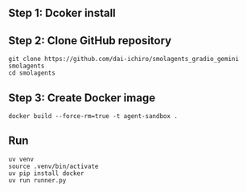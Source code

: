 ## Step 1: Dcoker install

## Step 2: Clone GitHub repository
~~~
git clone https://github.com/dai-ichiro/smolagents_gradio_gemini smolagents
cd smolagents
~~~
## Step 3: Create Docker image
~~~
docker build --force-rm=true -t agent-sandbox .
~~~
## Run
~~~
uv venv
source .venv/bin/activate
uv pip install docker
uv run runner.py
~~~
